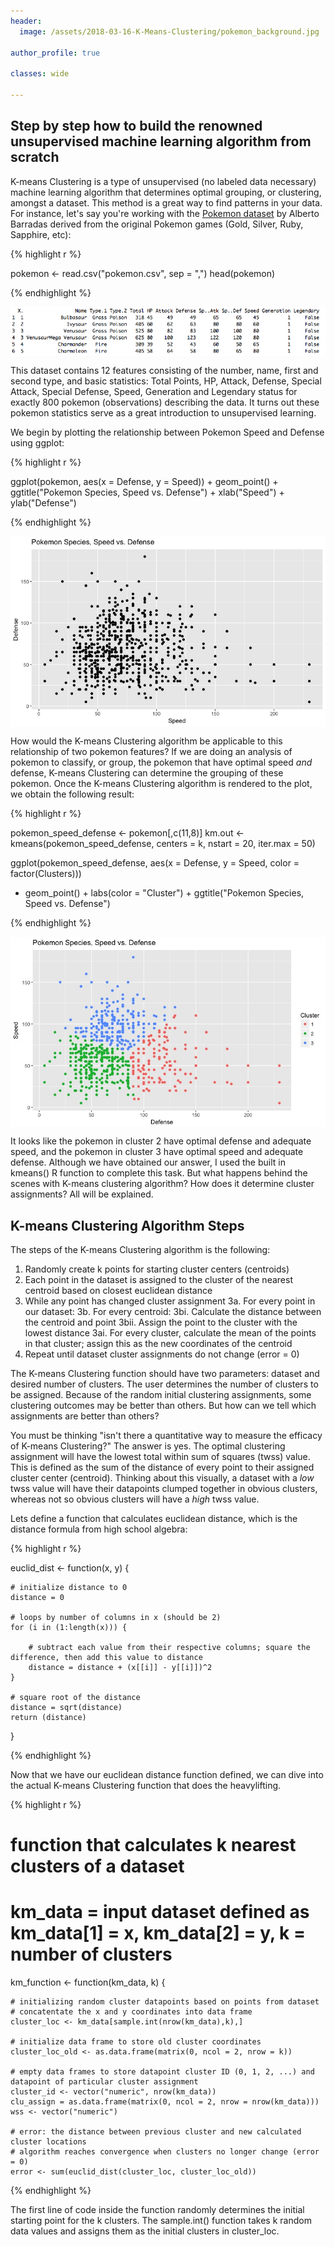 ```yaml
---
header:
  image: /assets/2018-03-16-K-Means-Clustering/pokemon_background.jpg

author_profile: true

classes: wide

---
```


## Step by step how to build the renowned unsupervised machine learning algorithm from scratch

K-means Clustering is a type of unsupervised (no labeled data necessary) machine learning algorithm that determines optimal grouping, or clustering, amongst a dataset. This method is a great way to find patterns in your data. For instance, let's say you're working with the [Pokemon dataset](https://www.kaggle.com/abcsds/pokemon/data) by Alberto Barradas derived from the original Pokemon games (Gold, Silver, Ruby, Sapphire, etc):

{% highlight r %}

pokemon <- read.csv("pokemon.csv", sep = ",")
head(pokemon)

{% endhighlight %}

<img src="../assets/2018-03-16-K-Means-Clustering/k_means_1.png" align="center" > 

This dataset contains 12 features consisting of the number, name, first and second type, and basic statistics: Total Points, HP, Attack, Defense, Special Attack, Special Defense, Speed, Generation and Legendary status for exactly 800 pokemon (observations) describing the data. It turns out these pokemon statistics serve as a great introduction to unsupervised learning. 

We begin by plotting the relationship between Pokemon Speed and Defense using ggplot: 

{% highlight r %}

ggplot(pokemon, aes(x = Defense, y = Speed)) + geom_point() + 
ggtitle("Pokemon Species, Speed vs. Defense") +
xlab("Speed") + ylab("Defense")

{% endhighlight %}

<img src="../assets/2018-03-16-K-Means-Clustering/pokemon_init_ggplot.jpeg" align="center" > 

How would the K-means Clustering algorithm be applicable to this relationship of two pokemon features? If we are doing an analysis of pokemon to classify, or group, the pokemon that have optimal speed _and_ defense, K-means Clustering can determine the grouping of these pokemon. Once the K-means Clustering algorithm is rendered to the plot, we obtain the following result: 

{% highlight r %}

pokemon_speed_defense <- pokemon[,c(11,8)]
km.out <- kmeans(pokemon_speed_defense, centers = k, nstart = 20, iter.max = 50)

ggplot(pokemon_speed_defense, aes(x = Defense, y = Speed, color = factor(Clusters))) 
+ geom_point() + labs(color = "Cluster") + ggtitle("Pokemon Species, Speed vs. Defense")

{% endhighlight %}

<img src="../assets/2018-03-16-K-Means-Clustering/pokemon_after_kmeans.jpeg" align="center" > 

It looks like the pokemon in cluster 2 have optimal defense and adequate speed, and the pokemon in cluster 3 have optimal speed and adequate defense. Although we have obtained our answer, I used the built in kmeans() R function to complete this task. But what happens behind the scenes with K-means clustering algorithm? How does it determine cluster assignments? All will be explained. 

## K-means Clustering Algorithm Steps 

The steps of the K-means Clustering algorithm is the following: 
1. Randomly create k points for starting cluster centers (centroids)
2. Each point in the dataset is assigned to the cluster of the nearest centroid based on closest euclidean distance
3. While any point has changed cluster assignment
3a. For every point in our dataset:
3b.  For every centroid:
3bi. Calculate the distance between the centroid and point
3bii. Assign the point to the cluster with the lowest distance
3ai. For every cluster, calculate the mean of the points in that cluster; assign this as the new coordinates of the centroid
4. Repeat until dataset cluster assignments do not change (error = 0)

The K-means Clustering function should have two parameters: dataset and desired number of clusters. The user determines the number of clusters to be assigned. Because of the random initial clustering assignments, some clustering outcomes may be better than others. But how can we tell which assignments are better than others?

You must be thinking "isn't there a quantitative way to measure the efficacy of K-means Clustering?" The answer is yes. The optimal clustering assignment will have the lowest total within sum of squares (twss) value. This is defined as the sum of the distance of every point to their assigned cluster center (centroid). Thinking about this visually, a dataset with a _low_ twss value will have their datapoints clumped together in obvious clusters, whereas not so obvious clusters will have a _high_ twss value. 

Lets define a function that calculates euclidean distance, which is the distance formula from high school algebra:

{% highlight r %}

euclid_dist <- function(x, y) {
  
    # initialize distance to 0    
    distance = 0  
    
    # loops by number of columns in x (should be 2)
    for (i in (1:length(x))) {  
    
        # subtract each value from their respective columns; square the difference, then add this value to distance
        distance = distance + (x[[i]] - y[[i]])^2                                                    
    }
    
    # square root of the distance
    distance = sqrt(distance)  
    return (distance)
}

{% endhighlight %}

Now that we have our euclidean distance function defined, we can dive into the actual K-means Clustering function that does the heavylifting. 

{% highlight r %}

# function that calculates k nearest clusters of a dataset
# km_data = input dataset defined as km_data[1] = x, km_data[2] = y, k = number of clusters
km_function <- function(km_data, k) {
  
    # initializing random cluster datapoints based on points from dataset
    # concatentate the x and y coordinates into data frame 
    cluster_loc <- km_data[sample.int(nrow(km_data),k),]
    
    # initialize data frame to store old cluster coordinates
    cluster_loc_old <- as.data.frame(matrix(0, ncol = 2, nrow = k))
    
    # empty data frames to store datapoint cluster ID (0, 1, 2, ...) and datapoint of particular cluster assignment
    cluster_id <- vector("numeric", nrow(km_data))
    clu_assign = as.data.frame(matrix(0, ncol = 2, nrow = nrow(km_data)))
    wss <- vector("numeric")
    
    # error: the distance between previous cluster and new calculated cluster locations 
    # algorithm reaches convergence when clusters no longer change (error = 0)
    error <- sum(euclid_dist(cluster_loc, cluster_loc_old))

{% endhighlight %}

The first line of code inside the function randomly determines the initial starting point for the k clusters. The sample.int() function takes k random data values and assigns them as the initial clusters in cluster_loc. 



